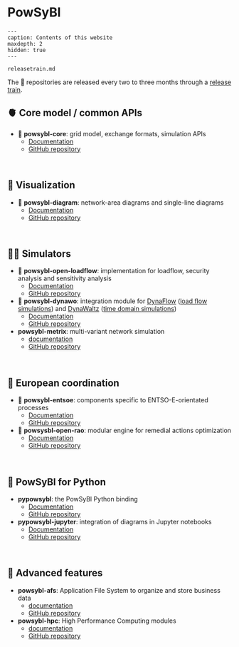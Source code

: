 # PowSyBl  

```{toctree}
---
caption: Contents of this website
maxdepth: 2
hidden: true
---

releasetrain.md

```


The 🚂 repositories are released every two to three months through a [release train](releasetrain.md).

## 🫀 Core model / common APIs

- 🚂 **powsybl-core**: grid model, exchange formats, simulation APIs
	- [Documentation](https://powsybl.readthedocs.io/projects/powsybl-core)
	- [GitHub repository](https://github.com/powsybl/powsybl-core)

 <br/>

## 👀 Visualization
- 🚂 **powsybl-diagram**: network-area diagrams and single-line diagrams
	- [Documentation](https://powsybl.readthedocs.io/projects/powsybl-diagram)
	- [GitHub repository](https://github.com/powsybl/powsybl-diagram)

 <br/>

## 👩‍💻 Simulators
- 🚂 **powsybl-open-loadflow**: implementation for loadflow, security analysis and sensitivity analysis 
	- [Documentation](https://powsybl.readthedocs.io/projects/powsybl-open-loadflow) 
	- [GitHub repository](https://github.com/powsybl/powsybl-open-loadflow)
- 🚂 **powsybl-dynawo**: integration module for [DynaFlow](https://dynawo.github.io/about/dynaflow) ([load flow simulations](inv:powsyblcore:std:doc#simulation/loadflow/index)) and [DynaWaltz](https://dynawo.github.io/about/dynawaltz) ([time domain simulations](inv:powsyblcore:std:doc#simulation/dynamic/index))
	- [Documentation](https://powsybl.readthedocs.io/projects/powsybl-dynawo)
	- [GitHub repository](https://github.com/powsybl/powsybl-dynawo)
- **powsybl-metrix**: multi-variant network simulation
	- [documentation](https://powsybl.readthedocs.io/projects/powsybl-metrix)
	- [GitHub repository](https://github.com/powsybl/powsybl-metrix)

 <br/>

## 🤝 European coordination
- 🚂 **powsybl-entsoe**: components specific to ENTSO-E-orientated processes
	- [Documentation](https://powsybl.readthedocs.io/projects/entsoe)
	- [GitHub repository](https://github.com/powsybl/powsybl-entsoe)
- 🚂 **powsysbl-open-rao**: modular engine for remedial actions optimization
	- [Documentation](https://powsybl.readthedocs.io/projects/openrao)
	- [GitHub repository](https://github.com/powsybl/powsybl-open-rao)
	
 <br/>
  
## 🐍 PowSyBl for Python

- **pypowsybl**: the PowSyBl Python binding
	- [Documentation](https://powsybl.readthedocs.io/projects/pypowsybl)
	- [GitHub repository](https://github.com/powsybl/pypowsybl)
- **pypowsybl-jupyter**: integration of diagrams in Jupyter notebooks
	- [Documentation](https://powsybl.readthedocs.io/projects/pypowsybl-jupyter)
	- [GitHub repository](https://github.com/powsybl/pypowsybl-jupyter)

 <br/>

## 🧐 Advanced features

- **powsybl-afs**: Application File System to organize and store business data
	- [documentation](https://powsybl.readthedocs.io/projects/powsybl-afs)
	- [GitHub repository](https://github.com/powsybl/powsybl-afs)
- **powsybl-hpc**: High Performance Computing modules
	- [documentation](https://powsybl.readthedocs.io/projects/powsybl-hpc)
	- [GitHub repository](https://github.com/powsybl/powsybl-hpc)
